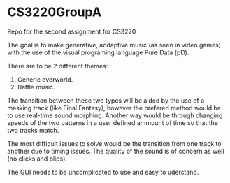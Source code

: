 # CS3220GroupA
Repo for the second assignment for CS3220

The goal is to make generative, addaptive music (as seen in video games) with the use of the visual programing language Pure Data (pD).

There are to be 2 different themes:

1. Generic overworld.
2. Battle music.

The transition between these two types will be aided by the use of a masking track (like Final Fantasy), however the prefered method would be to use real-time sound morphing. Another way would be through changing speeds of the two patterns in a user defined ammount of time so that the two tracks match.

The most difficult issues to solve would be the transition from one track to another due to timing issues. The quality of the sound is of concern as well (no clicks and blips).

The GUI needs to be uncomplicated to use and easy to uderstand.
